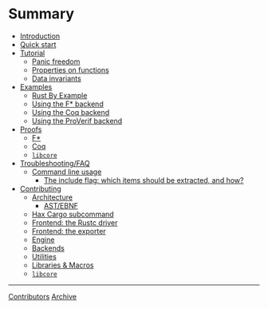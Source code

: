 # Summary

- [Introduction](./readme.md)
- [Quick start](quick_start/intro.md)
- [Tutorial](tutorial/readme.md)
    - [Panic freedom](tutorial/panic-freedom.md)
    - [Properties on functions](tutorial/properties.md)
    - [Data invariants](tutorial/data-invariants.md)
- [Examples](examples/intro.md)
    - [Rust By Example](examples/rust-by-examples/intro.md)
    - [Using the F* backend](examples/fstar/intro.md)
    - [Using the Coq backend](examples/coq/intro.md)
    - [Using the ProVerif backend](examples/coq/intro.md)
- [Proofs]()
    - [F*]()
    - [Coq]()
    - [`libcore`]()
- [Troubleshooting/FAQ](faq/intro.md)
    - [Command line usage]()
       - [The include flag: which items should be extracted, and how?](faq/include-flags.md)
- [Contributing]()
    - [Architecture](contributing/architecture.md)
        - [AST/EBNF](contributing/ast_ebnf.md)
    - [Hax Cargo subcommand]()
    - [Frontend: the Rustc driver]()
    - [Frontend: the exporter]()
    - [Engine]()
    - [Backends]()
    - [Utilities]()
    - [Libraries & Macros](contributing/libraries_macros.md)
    - [`libcore`]()

---
[Contributors]()
[Archive](misc/archive.md)
